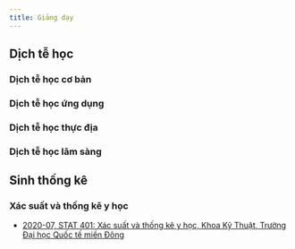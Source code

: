 ```yaml
---
title: Giảng dạy
---
```


## Dịch tễ học 

### Dịch tễ học cơ bản

### Dịch tễ học ứng dụng

### Dịch tễ học thực địa

### Dịch tễ học lâm sàng

## Sinh thống kê

### Xác suất và thống kê y học

* [2020-07, STAT 401: Xác suất và thống kê y học, Khoa Kỹ Thuật, Trường Đại học Quốc tế miền Đông](../courses/STK_STAT401.html)
    
    
